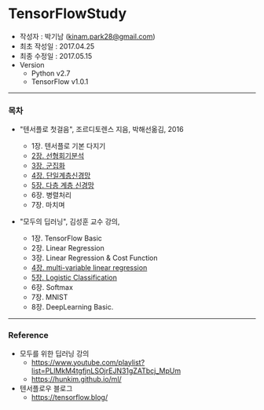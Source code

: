 # TensorFlowStudy

- 작성자 : 박기남 (<kinam.park28@gmail.com>)
- 최초 작성일 : 2017.04.25
- 최종 수정일 : 2017.05.15
- Version
    - Python v2.7
    - TensorFlow v1.0.1
---
### 목차

* "텐서플로 첫걸음", 조르디토렌스 지음, 박해선옮김, 2016
    - 1장. 텐서플로 기본 다지기
    - [2장. 선형회기분석](https://github.com/bleach87/TensorFlowStudy/tree/master/ch.2)
    - [3장. 군집화](https://github.com/bleach87/TensorFlowStudy/tree/master/ch.3)
    - [4장. 단일계층신경망](https://github.com/bleach87/TensorFlowStudy/tree/master/ch.4)
    - [5장. 다층 계층 신경망](https://github.com/bleach87/TensorFlowStudy/tree/master/ch.5)
    - 6장. 병렬처리
    - 7장. 마치며

* "모두의 딥러닝", 김성훈 교수 강의,
    - 1장. TensorFlow Basic
    - 2장. Linear Regression
    - 3장. Linear Regression & Cost Function
    - [4장. multi-variable linear regression](https://github.com/bleach87/TensorFlowStudy/blob/master/doc/multi_variable_linear_regression.mdown)
    - [5장. Logistic Classification](https://github.com/bleach87/TensorFlowStudy/blob/master/doc/logistic_classification.mdown)
    - 6장. Softmax
    - 7장. MNIST
    - 8장. DeepLearning Basic.


---
### Reference

* 모두를 위한 딥러닝 강의
    - <https://www.youtube.com/playlist?list=PLlMkM4tgfjnLSOjrEJN31gZATbcj_MpUm>
    - <https://hunkim.github.io/ml/>
* 텐서플로우 블로그
    - <https://tensorflow.blog/>
